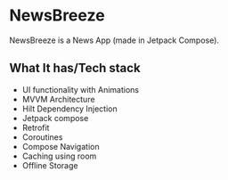 # NewsBreeze
 
NewsBreeze is a News App (made in Jetpack Compose).


## What It has/Tech stack
* UI functionality with Animations
* MVVM Architecture
* Hilt Dependency Injection
* Jetpack compose
* Retrofit
* Coroutines
* Compose Navigation
* Caching using room
* Offline Storage